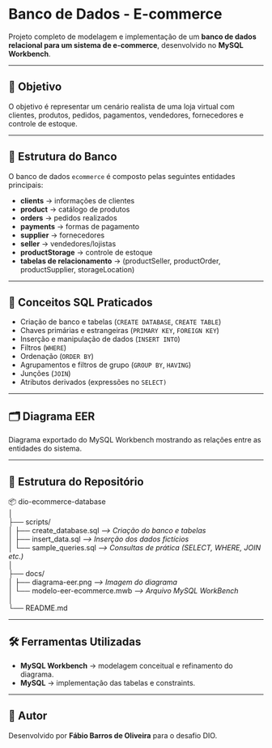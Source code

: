 # Banco de Dados - E-commerce

Projeto completo de modelagem e implementação de um **banco de dados relacional para um sistema de e-commerce**, desenvolvido no **MySQL Workbench**.  

---

## 📌 Objetivo
O objetivo é representar um cenário realista de uma loja virtual com clientes, produtos, pedidos, pagamentos, vendedores, fornecedores e controle de estoque.

---

## 🧩 Estrutura do Banco
O banco de dados `ecommerce` é composto pelas seguintes entidades principais:

- **clients** → informações de clientes  
- **product** → catálogo de produtos  
- **orders** → pedidos realizados  
- **payments** → formas de pagamento  
- **supplier** → fornecedores  
- **seller** → vendedores/lojistas  
- **productStorage** → controle de estoque  
- **tabelas de relacionamento** → (productSeller, productOrder, productSupplier, storageLocation)

---

## 🧠 Conceitos SQL Praticados

- Criação de banco e tabelas (`CREATE DATABASE`, `CREATE TABLE`)
- Chaves primárias e estrangeiras (`PRIMARY KEY`, `FOREIGN KEY`)
- Inserção e manipulação de dados (`INSERT INTO`)
- Filtros (`WHERE`)
- Ordenação (`ORDER BY`)
- Agrupamentos e filtros de grupo (`GROUP BY`, `HAVING`)
- Junções (`JOIN`)
- Atributos derivados (expressões no `SELECT)`

---

## 🗂️ Diagrama EER

Diagrama exportado do MySQL Workbench mostrando as relações entre as entidades do sistema.

---

## 📂 Estrutura do Repositório

📦 dio-ecommerce-database  
│  
├── scripts/  
│   ├── create_database.sql        *--> Criação do banco e tabelas*  
│   ├── insert_data.sql            *--> Inserção dos dados fictícios*  
│   └── sample_queries.sql         *--> Consultas de prática (SELECT, WHERE, JOIN etc.)*  
│  
├── docs/  
│   ├── diagrama-eer.png           *--> Imagem do diagrama*  
│   └── modelo-eer-ecommerce.mwb   *--> Arquivo MySQL WorkBench*  
│  
└── README.md

--- 

## 🛠️ Ferramentas Utilizadas
- **MySQL Workbench** → modelagem conceitual e refinamento do diagrama.  
- **MySQL** → implementação das tabelas e constraints.  

---

## 📝 Autor

Desenvolvido por **Fábio Barros de Oliveira** para o desafio DIO.

